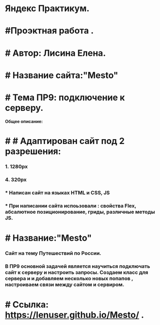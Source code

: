 
# **Яндекс Практикум.** 
# #Проэктная работа .
# # Автор: Лисина Елена.
# # Название сайта:**"Mesto"** 
# # Тема ПР9: подключение к серверу.




**Общее описание:**

 # # # Адаптирован сайт под 2 разрешения:
 ### 1. 1280px
 ### 4. 320px 


### * Написан сайт на языках HTML и CSS, JS
### * При написании сайта испоьзовали : свойства Flex, абсалютное  позиционирование, гриды, различные методы JS.

# # **Название:"Mesto"** 
### Сайт на тему Путешествий по России.
### В ПР9 основной задачей является научиться подключать сайт к серверу и настроить запросы. Создаем класс для сервера и и добавляем несколько новых попапов , настроиваем связи между сайтом и сервиром. 



# # Ссылка:   https://lenuser.github.io/Mesto/ .



